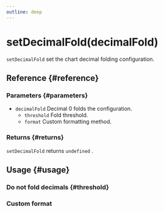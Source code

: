 ```yaml
---
outline: deep
---
```


# setDecimalFold(decimalFold)
`setDecimalFold` set the chart decimal folding configuration.

## Reference {#reference}
<!-- @include: @/@views/api/references/instance/setDecimalFold.md -->

### Parameters {#parameters}
- `decimalFold` Decimal 0 folds the configuration.
  - `threshold` Fold threshold.
  - `format` Custom formatting method.

### Returns {#returns}
`setDecimalFold` returns `undefined` .

## Usage {#usage}
<script setup>
import SetDecimalFoldThreshold from '../../../@views/api/samples/setDecimalFold-threshold/index.vue'
import SetDecimalFoldFormat from '../../../@views/api/samples/setDecimalFold-format/index.vue'
</script>

### Do not fold decimals {#threshold}
<SetDecimalFoldThreshold/>

### Custom format
<SetDecimalFoldFormat/>